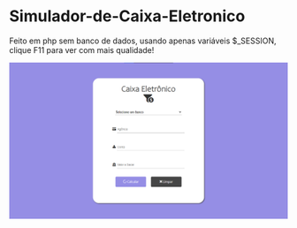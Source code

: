 # Simulador-de-Caixa-Eletronico
Feito em php sem banco de dados, usando apenas variáveis $_SESSION, clique F11 para ver com mais qualidade!

<a href="https://nikolasamorim.github.io/Simulador-de-Caixa-Eletronico/"><img src="img.png" class="media-object  img-responsive img-thumbnail" target="_blank"></a>
